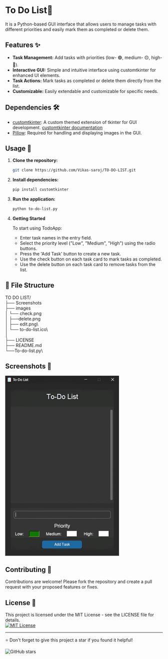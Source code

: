 # To Do List📝

It is a Python-based GUI interface that allows users to manage tasks with different priorities and easily mark them as completed or delete them.


## Features ✨

- **Task Management:** Add tasks with priorities (low- 🟢, medium- 🟡, high- 🔴).
- **Interactive GUI:** Simple and intuitive interface using customtkinter for enhanced UI elements.
- **Task Actions:** Mark tasks as completed or delete them directly from the list.
- **Customizable:** Easily extendable and customizable for specific needs.


## Dependencies 🛠️

- [customtkinter](https://github.com/tomschimansky/customtkinter): A custom themed extension of tkinter for GUI development. [customtkinter documentation](https://customtkinter.tomschimansky.com/)
- [Pillow](https://python-pillow.org): Required for handling and displaying images in the GUI.

## Usage 🚀

1. **Clone the repository:**
   ```bash
   git clone https://github.com/Vikas-saroj/TO-DO-LIST.git
   ```

2. **Install dependencies:**

   ```bash
   pip install customtkinter
   ```
3. **Run the application:**

   ```bash
   python to-do-list.py
   ```
4. **Getting Started**

   To start using TodoApp:
   
   - Enter task names in the entry field.
   - Select the priority level ("Low", "Medium", "High") using the radio buttons.
   - Press the 'Add Task' button to create a new task.
   - Use the check button on each task card to mark tasks as completed.
   - Use the delete button on each task card to remove tasks from the list.

## 📂 File Structure
   TO DO LIST/\
   ├── Screenshots\
   ├── images\
   │   └── check.png\
   │   ├──delete.png\
   │   ├── edit.png\      
   │   └── to-do-list.ico\  
   │\
   ├── LICENSE\
   ├── README.md\
   └──To-do-list.py\
    
## Screenshots 📸

   ![Screenshot](https://github.com/Vikas-saroj/TO-DO-LIST/blob/main/Screenshots/todo.gif)


## Contributing 🤝
Contributions are welcome! Please fork the repository and create a pull request with your proposed features or fixes.

## License 📄
This project is licensed under the MIT License - see the LICENSE file for details.\
[![MIT License](https://img.shields.io/github/license/Vikas-saroj/TO-DO-LIST)](https://github.com/Vikas-saroj/TO-DO-LIST/blob/main/LICENSE)

---

⭐️ Don't forget to give this project a star if you found it helpful!

![GitHub stars](https://img.shields.io/github/stars/Vikas-saroj/TO-DO-LIST)

